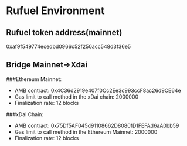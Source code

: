 # Rufuel Environment

## Rufuel token address(mainnet)
0xaf9f549774ecedbd0966c52f250acc548d3f36e5


## Bridge Mainnet->Xdai


###Ethereum Mainnet:

- AMB contract: 0x4C36d2919e407f0Cc2Ee3c993ccF8ac26d9CE64e
- Gas limit to call method in the xDai chain: 2000000
- Finalization rate: 12 blocks


###xDai Chain:
- AMB contract: 0x75Df5AF045d91108662D8080fD1FEFAd6aA0bb59
- Gas limit to call method in the Ethereum Mainnet: 2000000
- Finalization rate: 12 blocks
